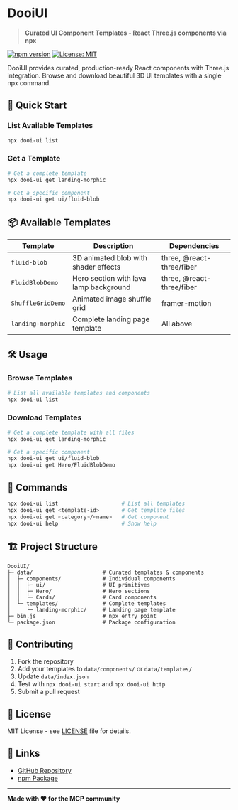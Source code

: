 # DooiUI

> **Curated UI Component Templates - React Three.js components via npx**

[![npm version](https://badge.fury.io/js/dooi-ui.svg)](https://www.npmjs.com/package/dooi-ui)
[![License: MIT](https://img.shields.io/badge/License-MIT-yellow.svg)](https://opensource.org/licenses/MIT)

DooiUI provides curated, production-ready React components with Three.js integration. Browse and download beautiful 3D UI templates with a single npx command.

## 🚀 Quick Start

### List Available Templates

```bash
npx dooi-ui list
```

### Get a Template

```bash
# Get a complete template
npx dooi-ui get landing-morphic

# Get a specific component
npx dooi-ui get ui/fluid-blob
```

## 📦 Available Templates

| Template | Description | Dependencies |
|----------|-------------|--------------|
| `fluid-blob` | 3D animated blob with shader effects | three, @react-three/fiber |
| `FluidBlobDemo` | Hero section with lava lamp background | three, @react-three/fiber |
| `ShuffleGridDemo` | Animated image shuffle grid | framer-motion |
| `landing-morphic` | Complete landing page template | All above |

## 🛠️ Usage

### Browse Templates

```bash
# List all available templates and components
npx dooi-ui list
```

### Download Templates

```bash
# Get a complete template with all files
npx dooi-ui get landing-morphic

# Get a specific component
npx dooi-ui get ui/fluid-blob
npx dooi-ui get Hero/FluidBlobDemo
```

## 🔧 Commands

```bash
npx dooi-ui list                    # List all templates
npx dooi-ui get <template-id>       # Get template files
npx dooi-ui get <category>/<name>   # Get component
npx dooi-ui help                    # Show help
```

## 🏗️ Project Structure

```
DooiUI/
├─ data/                      # Curated templates & components
│  ├─ components/             # Individual components
│  │  ├─ ui/                  # UI primitives
│  │  ├─ Hero/                # Hero sections
│  │  └─ Cards/               # Card components
│  └─ templates/              # Complete templates
│     └─ landing-morphic/     # Landing page template
├─ bin.js                     # npx entry point
└─ package.json               # Package configuration
```

## 🤝 Contributing

1. Fork the repository
2. Add your templates to `data/components/` or `data/templates/`
3. Update `data/index.json`
4. Test with `npx dooi-ui start` and `npx dooi-ui http`
5. Submit a pull request

## 📄 License

MIT License - see [LICENSE](LICENSE) file for details.

## 🔗 Links

- [GitHub Repository](https://github.com/David-Dohyun-Im/dooi-ui)
- [npm Package](https://www.npmjs.com/package/dooi-ui)

---

**Made with ❤️ for the MCP community**